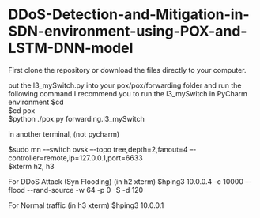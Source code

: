 # DDoS-Detection-and-Mitigation-in-SDN-environment-using-POX-and-LSTM-DNN-model

First clone the repository or download the files directly to your computer.

put the l3_mySwitch.py into your pox/pox/forwarding folder and run the following command
I recommend you to run the l3_mySwitch in PyCharm environment
$cd  
$cd pox  
$python ./pox.py forwarding.l3_mySwitch  

in another terminal, (not pycharm)

$sudo mn -–switch ovsk –-topo tree,depth=2,fanout=4 –-controller=remote,ip=127.0.0.1,port=6633  
$xterm h2, h3  


For DDoS Attack (Syn Flooding) (in h2 xterm)
$hping3 10.0.0.4 -c 10000 –-flood --rand-source -w 64 -p 0 -S -d 120  

For Normal traffic  (in h3 xterm)
$hping3 10.0.0.1   
